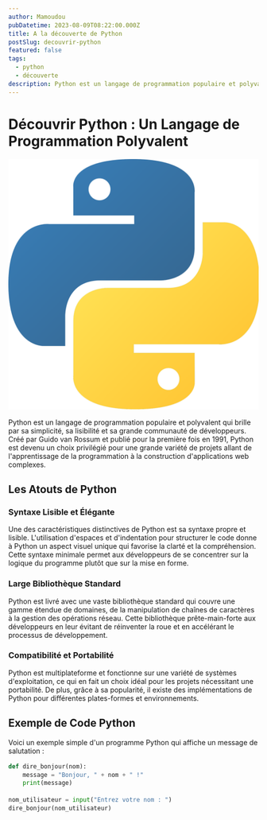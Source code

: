 ```yaml
---
author: Mamoudou
pubDatetime: 2023-08-09T08:22:00.000Z
title: A la découverte de Python
postSlug: decouvrir-python
featured: false
tags:
  - python
  - découverte
description: Python est un langage de programmation populaire et polyvalent...
---
```


# Découvrir Python : Un Langage de Programmation Polyvalent

![Python Logo](https://github.com/Mah224Moud/BlogImages/blob/main/Python/python.png?raw=true)

Python est un langage de programmation populaire et polyvalent qui brille par sa simplicité, sa lisibilité et sa grande communauté de développeurs. Créé par Guido van Rossum et publié pour la première fois en 1991, Python est devenu un choix privilégié pour une grande variété de projets allant de l'apprentissage de la programmation à la construction d'applications web complexes.

## Les Atouts de Python

### Syntaxe Lisible et Élégante

Une des caractéristiques distinctives de Python est sa syntaxe propre et lisible. L'utilisation d'espaces et d'indentation pour structurer le code donne à Python un aspect visuel unique qui favorise la clarté et la compréhension. Cette syntaxe minimale permet aux développeurs de se concentrer sur la logique du programme plutôt que sur la mise en forme.

### Large Bibliothèque Standard

Python est livré avec une vaste bibliothèque standard qui couvre une gamme étendue de domaines, de la manipulation de chaînes de caractères à la gestion des opérations réseau. Cette bibliothèque prête-main-forte aux développeurs en leur évitant de réinventer la roue et en accélérant le processus de développement.

### Compatibilité et Portabilité

Python est multiplateforme et fonctionne sur une variété de systèmes d'exploitation, ce qui en fait un choix idéal pour les projets nécessitant une portabilité. De plus, grâce à sa popularité, il existe des implémentations de Python pour différentes plates-formes et environnements.

## Exemple de Code Python

Voici un exemple simple d'un programme Python qui affiche un message de salutation :

```python
def dire_bonjour(nom):
    message = "Bonjour, " + nom + " !"
    print(message)

nom_utilisateur = input("Entrez votre nom : ")
dire_bonjour(nom_utilisateur)
```
